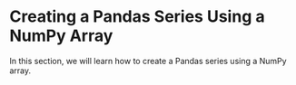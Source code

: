 # Creating a Pandas Series Using a NumPy Array

In this section, we will learn how to create a Pandas series using a NumPy array.

